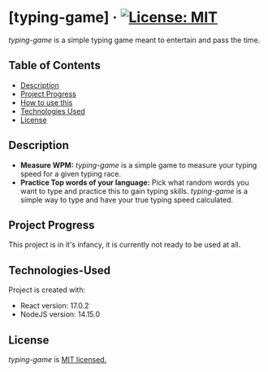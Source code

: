 # [typing-game] · [![License: MIT](https://img.shields.io/badge/License-MIT-blue.svg)](https://opensource.org/licenses/MIT)
_typing-game_ is a simple typing game meant to entertain and pass the time.

## Table of Contents
* [Description](#Description)
* [Project Progress](#Project-Progress)
* [How to use this](#How-to-use-this)
* [Technologies Used](#Technologies-Used)
* [License](#License)

## Description
* **Measure WPM:** _typing-game_ is a simple game to measure your typing speed for a given typing race.  
* **Practice Top words of your language:** Pick what random words you want to type and practice this to gain typing skills. _typing-game_ is a simple way to type and have your true typing speed calculated. 

## Project Progress
This project is in it's infancy, it is currently not ready to be used at all.

## Technologies-Used
Project is created with:
* React version: 17.0.2
* NodeJS version: 14.15.0

## License
_typing-game_ is [MIT licensed.](https://opensource.org/licenses/MIT)
